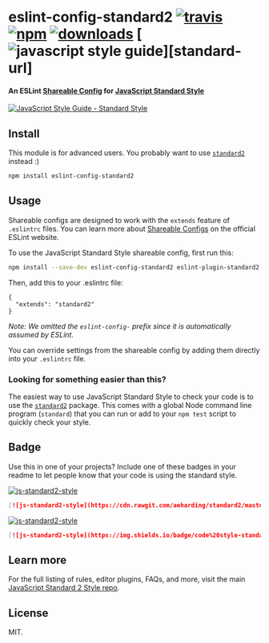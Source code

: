 # eslint-config-standard2 [![travis][travis-image]][travis-url] [![npm][npm-image]][npm-url] [![downloads][downloads-image]][downloads-url] [![javascript style guide][standard-image]][standard-url]

[travis-image]: https://img.shields.io/travis/aeharding/eslint-config-standard2/master.svg
[travis-url]: https://travis-ci.org/aeharding/eslint-config-standard2
[npm-image]: https://img.shields.io/npm/v/eslint-config-standard2.svg
[npm-url]: https://npmjs.org/package/eslint-config-standard2
[downloads-image]: https://img.shields.io/npm/dm/eslint-config-standard2.svg
[downloads-url]: https://npmjs.org/package/eslint-config-standard2
[standard-image]: https://img.shields.io/badge/code_style-standard2-brightgreen.svg
[standard2-url]: https://standardjs2.com

#### An ESLint [Shareable Config](http://eslint.org/docs/developer-guide/shareable-configs) for [JavaScript Standard Style](http://standardjs2.com)

[![JavaScript Style Guide - Standard Style](https://cdn.rawgit.com/aeharding/standard2/master/badge.svg)](http://standardjs2.com)

## Install

This module is for advanced users. You probably want to use [`standard2`](http://standardjs2.com) instead :)

```bash
npm install eslint-config-standard2
```

## Usage

Shareable configs are designed to work with the `extends` feature of `.eslintrc` files.
You can learn more about
[Shareable Configs](http://eslint.org/docs/developer-guide/shareable-configs) on the
official ESLint website.

To use the JavaScript Standard Style shareable config, first run this:

```bash
npm install --save-dev eslint-config-standard2 eslint-plugin-standard2 eslint-plugin-promise eslint-plugin-import eslint-plugin-node
```

Then, add this to your .eslintrc file:

```
{
  "extends": "standard2"
}
```

*Note: We omitted the `eslint-config-` prefix since it is automatically assumed by ESLint.*

You can override settings from the shareable config by adding them directly into your
`.eslintrc` file.

### Looking for something easier than this?

The easiest way to use JavaScript Standard Style to check your code is to use the
[`standard2`](http://standardjs2.com) package. This comes with a global
Node command line program (`standard`) that you can run or add to your `npm test` script
to quickly check your style.

## Badge

Use this in one of your projects? Include one of these badges in your readme to
let people know that your code is using the standard style.

[![js-standard2-style](https://cdn.rawgit.com/aeharding/standard2/master/badge.svg)](http://standardjs2.com)

```markdown
[![js-standard2-style](https://cdn.rawgit.com/aeharding/standard2/master/badge.svg)](http://standardjs2.com)
```

[![js-standard2-style](https://img.shields.io/badge/code%20style-standard2-brightgreen.svg)](http://standardjs.com)

```markdown
[![js-standard2-style](https://img.shields.io/badge/code%20style-standard2-brightgreen.svg)](http://standardjs.com)
```

## Learn more

For the full listing of rules, editor plugins, FAQs, and more, visit the main
[JavaScript Standard 2 Style repo](http://standardjs2.com).

## License

MIT.
